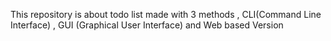 This repository is about todo list made with 3 methods , CLI(Command Line Interface) , GUI
(Graphical User Interface) and Web based Version
